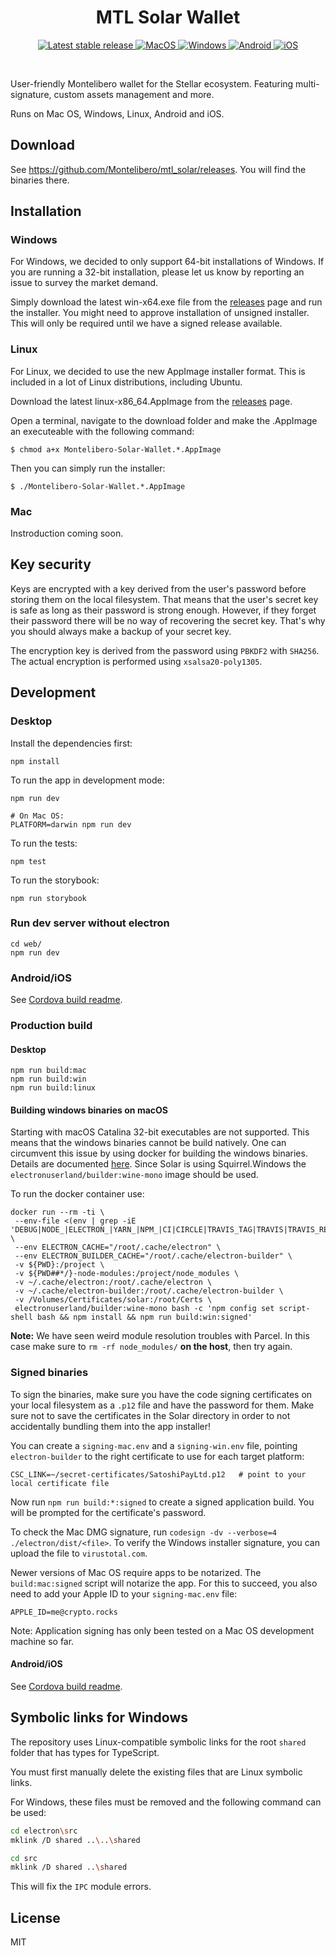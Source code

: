<h1 align="center">MTL Solar Wallet</h1>

<p align="center">
  <a href="https://github.com/Montelibero/mtl_solar/releases/latest">
    <img alt="Latest stable release" src="https://badgen.net/github/release/Montelibero/mtl_solar/stable" />
  </a>
  <a href="https://github.com/Montelibero/mtl_solar/releases/latest">
    <img alt="MacOS" src="https://badgen.net/badge/icon/MacOS?icon=apple&label&color=cyan" />
  </a>
  <a href="https://github.com/Montelibero/mtl_solar/releases/latest">
    <img alt="Windows" src="https://badgen.net/badge/icon/Windows?icon=windows&label&color=cyan" />
  </a>
  <a href="https://github.com/Montelibero/mtl_solar/releases/latest">
    <img alt="Android" src="https://badgen.net/badge/icon/Android?icon=googleplay&label&color=cyan" />
  </a>
  <a href="https://github.com/Montelibero/mtl_solar/releases/latest">
    <img alt="iOS" src="https://badgen.net/badge/icon/iOS?icon=apple&label&color=cyan" />
  </a>
</p>

<br />

User-friendly Montelibero wallet for the Stellar ecosystem. Featuring multi-signature, custom assets management and more.

Runs on Mac OS, Windows, Linux, Android and iOS.

## Download

See <https://github.com/Montelibero/mtl_solar/releases>. You will find the binaries there.

## Installation

### Windows

For Windows, we decided to only support 64-bit installations of Windows. If you are running
a 32-bit installation, please let us know by reporting an issue to survey the market demand.

Simply download the latest win-x64.exe file from the [releases](https://github.com/Montelibero/mtl_solar/releases) page and run
the installer. You might need to approve installation of unsigned installer. This will only
be required until we have a signed release available.

### Linux

For Linux, we decided to use the new AppImage installer format. This is included in a lot of
Linux distributions, including Ubuntu.

Download the latest linux-x86_64.AppImage from the [releases](https://github.com/CityChainFoundation/city-hub/releases) page.

Open a terminal, navigate to the download folder and make the .AppImage an executeable with
the following command:

```
$ chmod a+x Montelibero-Solar-Wallet.*.AppImage
```

Then you can simply run the installer:

```
$ ./Montelibero-Solar-Wallet.*.AppImage
```

### Mac

Instroduction coming soon.

## Key security

Keys are encrypted with a key derived from the user's password before storing them on the local filesystem. That means that the user's secret key is safe as long as their password is strong enough. However, if they forget their password there will be no way of recovering the secret key. That's why you should always make a backup of your secret key.

The encryption key is derived from the password using `PBKDF2` with `SHA256`. The actual encryption is performed using `xsalsa20-poly1305`.

## Development

### Desktop

Install the dependencies first:

```
npm install
```

To run the app in development mode:

```
npm run dev

# On Mac OS:
PLATFORM=darwin npm run dev
```

To run the tests:

```
npm test
```

To run the storybook:

```
npm run storybook
```

### Run dev server without electron

```
cd web/
npm run dev
```

### Android/iOS

See [Cordova build readme](./cordova/README.md).

### Production build

#### Desktop

```
npm run build:mac
npm run build:win
npm run build:linux
```

#### Building windows binaries on macOS

Starting with macOS Catalina 32-bit executables are not supported. This means that the windows binaries cannot be build natively. One can circumvent this issue by using docker for building the windows binaries. Details are documented [here](https://www.electron.build/multi-platform-build#build-electron-app-using-docker-on-a-local-machine). Since Solar is using Squirrel.Windows the `electronuserland/builder:wine-mono` image should be used.

To run the docker container use:

```
docker run --rm -ti \
 --env-file <(env | grep -iE 'DEBUG|NODE_|ELECTRON_|YARN_|NPM_|CI|CIRCLE|TRAVIS_TAG|TRAVIS|TRAVIS_REPO_|TRAVIS_BUILD_|TRAVIS_BRANCH|TRAVIS_PULL_REQUEST_|APPVEYOR_|CSC_|GH_|GITHUB_|BT_|AWS_|STRIP|BUILD_') \
 --env ELECTRON_CACHE="/root/.cache/electron" \
 --env ELECTRON_BUILDER_CACHE="/root/.cache/electron-builder" \
 -v ${PWD}:/project \
 -v ${PWD##*/}-node-modules:/project/node_modules \
 -v ~/.cache/electron:/root/.cache/electron \
 -v ~/.cache/electron-builder:/root/.cache/electron-builder \
 -v /Volumes/Certificates/solar:/root/Certs \
 electronuserland/builder:wine-mono bash -c 'npm config set script-shell bash && npm install && npm run build:win:signed'
```

**Note:** We have seen weird module resolution troubles with Parcel. In this case make sure to `rm -rf node_modules/` **on the host**, then try again.

### Signed binaries

To sign the binaries, make sure you have the code signing certificates on your local filesystem as a `.p12` file and have the password for them. Make sure not to save the certificates in the Solar directory in order to not accidentally bundling them into the app installer!

You can create a `signing-mac.env` and a `signing-win.env` file, pointing `electron-builder` to the right certificate to use for each target platform:

```
CSC_LINK=~/secret-certificates/SatoshiPayLtd.p12   # point to your local certificate file
```

Now run `npm run build:*:signed` to create a signed application build. You will be prompted for the certificate's password.

To check the Mac DMG signature, run `codesign -dv --verbose=4 ./electron/dist/<file>`. To verify the Windows installer signature, you can upload the file to `virustotal.com`.

Newer versions of Mac OS require apps to be notarized. The `build:mac:signed` script will notarize the app. For this to succeed, you also need to add your Apple ID to your `signing-mac.env` file:

```
APPLE_ID=me@crypto.rocks
```

Note: Application signing has only been tested on a Mac OS development machine so far.

#### Android/iOS

See [Cordova build readme](./cordova/README.md).

## Symbolic links for Windows

The repository uses Linux-compatible symbolic links for the root `shared` folder that has types for TypeScript.

You must first manually delete the existing files that are Linux symbolic links.

For Windows, these files must be removed and the following command can be used:

```sh
cd electron\src
mklink /D shared ..\..\shared

cd src
mklink /D shared ..\shared
```

This will fix the `IPC` module errors.

## License

MIT

